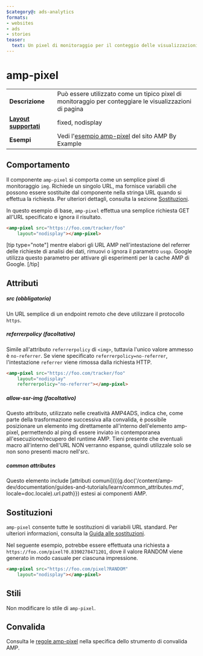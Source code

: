 ```yaml
---
$category@: ads-analytics
formats:
- websites
- ads
- stories
teaser:
  text: Un pixel di monitoraggio per il conteggio delle visualizzazioni di pagina.
---
```




<!--
       Copyright 2016 The AMP HTML Authors. All Rights Reserved.

       Licensed under the Apache License, Version 2.0 (the "License");
     you may not use this file except in compliance with the License.
     You may obtain a copy of the License at

     http://www.apache.org/licenses/LICENSE-2.0

     Unless required by applicable law or agreed to in writing, software
     distributed under the License is distributed on an "AS-IS" BASIS,
     WITHOUT WARRANTIES OR CONDITIONS OF ANY KIND, either express or implied.
     See the License for the specific language governing permissions and
     limitations under the License.
-->

# amp-pixel

<table>
  <tr>
    <td class="col-fourty"><strong>Descrizione</strong></td>
    <td>Può essere utilizzato come un tipico pixel di monitoraggio per conteggiare le visualizzazioni di pagina</td>
  </tr>
  <tr>
    <td class="col-fourty"><strong><a href="https://www.ampproject.org/docs/guides/responsive/control_layout.html">Layout supportati</a></strong></td>
    <td>fixed, nodisplay</td>
  </tr>
  <tr>
    <td class="col-fourty"><strong>Esempi</strong></td>
    <td>Vedi l'<a href="https://ampbyexample.com/components/amp-pixel/">esempio amp-pixel</a> del sito AMP By Example</td>
  </tr>
</table>

## Comportamento

Il componente `amp-pixel` si comporta come un semplice pixel di monitoraggio `img`. Richiede un singolo URL, ma fornisce variabili che possono essere sostituite dal componente nella stringa URL quando si effettua la richiesta. Per ulteriori dettagli, consulta la sezione [Sostituzioni](#substitutions).

In questo esempio di base, `amp-pixel` effettua una semplice richiesta GET all'URL specificato e ignora il risultato.

```html
<amp-pixel src="https://foo.com/tracker/foo"
    layout="nodisplay"></amp-pixel>
```

[tip type="note"]
mentre elabori gli URL AMP nell'intestazione del referrer delle richieste di analisi dei dati, rimuovi o ignora il parametro `usqp`. Google utilizza questo parametro per attivare gli esperimenti per la cache AMP di Google.
[/tip]

## Attributi

##### src (obbligatorio)

Un URL semplice di un endpoint remoto che deve utilizzare il protocollo `https`.

##### referrerpolicy (facoltativo)

Simile all'attributo `referrerpolicy` di `<img>`, tuttavia l'unico valore ammesso è `no-referrer`. Se viene specificato `referrerpolicy=no-referrer`, l'intestazione `referrer` viene rimossa dalla richiesta HTTP.

```html
<amp-pixel src="https://foo.com/tracker/foo"
    layout="nodisplay"
    referrerpolicy="no-referrer"></amp-pixel>
```

##### allow-ssr-img (facoltativo)

Questo attributo, utilizzato nelle creatività AMP4ADS, indica che, come parte della
trasformazione successiva alla convalida, è possibile posizionare un elemento img direttamente
all'interno dell'elemento amp-pixel, permettendo al ping di essere inviato in contemporanea all'esecuzione/recupero del runtime AMP.
Tieni presente che eventuali macro all'interno dell'URL NON verranno espanse,
quindi utilizzale solo se non sono presenti macro nell'src.

##### common attributes

Questo elemento include [attributi comuni]({{g.doc('/content/amp-dev/documentation/guides-and-tutorials/learn/common_attributes.md', locale=doc.locale).url.path}}) estesi ai componenti AMP.

## Sostituzioni

`amp-pixel` consente tutte le sostituzioni di variabili URL standard.
Per ulteriori informazioni, consulta la [Guida alle sostituzioni](https://github.com/ampproject/amphtml/blob/master/extensions/spec/amp-var-substitutions.md).

Nel seguente esempio, potrebbe essere effettuata una richiesta a `https://foo.com/pixel?0.8390278471201`, dove il valore RANDOM viene generato in modo casuale per ciascuna impressione.

```html
<amp-pixel src="https://foo.com/pixel?RANDOM"
    layout="nodisplay"></amp-pixel>
```

## Stili

Non modificare lo stile di `amp-pixel`.

## Convalida

Consulta le [regole amp-pixel](https://github.com/ampproject/amphtml/blob/master/validator/validator-main.protoascii) nella specifica dello strumento di convalida AMP.
